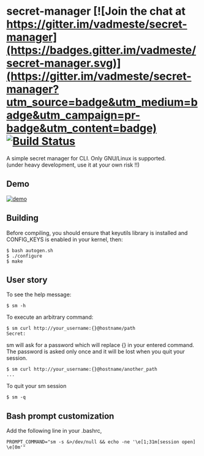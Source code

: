 # secret-manager [![Join the chat at https://gitter.im/vadmeste/secret-manager](https://badges.gitter.im/vadmeste/secret-manager.svg)](https://gitter.im/vadmeste/secret-manager?utm_source=badge&utm_medium=badge&utm_campaign=pr-badge&utm_content=badge) [![Build Status](https://travis-ci.org/vadmeste/secret-manager.svg?branch=master)](https://travis-ci.org/vadmeste/secret-manager)
A simple secret manager for CLI. Only GNU/Linux is supported.  
(under heavy development, use it at your own risk !!)

## Demo
[![demo](https://asciinema.org/a/1j03c37d83jlkh6t53st85h8n.png)](https://asciinema.org/a/1j03c37d83jlkh6t53st85h8n?autoplay=1)

## Building

Before compiling, you should ensure that keyutils library is installed and CONFIG_KEYS is enabled in your kernel, then:

```
$ bash autogen.sh
$ ./configure
$ make
```

## User story

To see the help message:
```
$ sm -h
```

To execute an arbitrary command:
```
$ sm curl http://your_username:{}@hostname/path
Secret:
```

sm will ask for a password which will replace {} in your entered command. The password is asked only once and it will be lost when you quit your session.
```
$ sm curl http://your_username:{}@hostname/another_path
...
```

To quit your sm session
```
$ sm -q
```

## Bash prompt customization

Add the following line in your .bashrc,
```
PROMPT_COMMAND="sm -s &>/dev/null && echo -ne '\e[1;31m[session open] \e[0m'"
```

